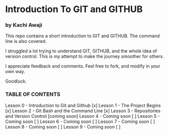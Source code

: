 # Introduction To GIT and GITHUB
### by Kachi Awaji

This repo contains a short introduction to GIT and GITHUB. The command line is also covered. 

I struggled a lot trying to understand GIT, GITHUB, and the whole idea of version control. This is my attempt to make the journey smoother for others. 

I appreciate feedback and comments. Feel free to fork, and modify in your own way.

Goodluck.

### TABLE OF CONTENTS
 Lesson 0 - Introduction to Git and Github [x]
 Lesson 1 - The Project Begins [x]
 Lesson 2 - Git Bash and the Command Line [x]
 Lesson 3 - Repositories and Version Control [coming soon]
 Lesson 4 - Coming soon [ ]
 Lesson 5 - Coming soon [ ]
 Lesson 6 - Coming soon [ ]
 Lesson 7 - Coming soon [ ]
 Lesson 8 - Coming soon [ ]
 Lesson 9 - Coming soon [ ]
